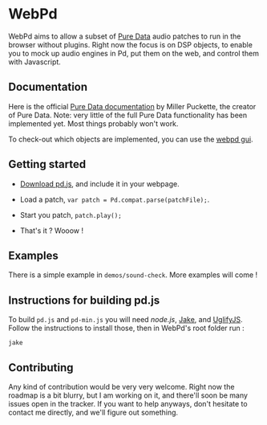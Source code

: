 WebPd
=====

WebPd aims to allow a subset of [Pure Data](http://crca.ucsd.edu/~msp/software.html) audio patches to run in the browser without plugins. Right now the focus is on DSP objects, to enable you to mock up audio engines in Pd, put them on the web, and control them with Javascript.


Documentation
-------------

Here is the official [Pure Data documentation](http://crca.ucsd.edu/~msp/Pd_documentation/index.htm) by Miller Puckette, the creator of Pure Data. Note: very little of the full Pure Data functionality has been implemented yet. Most things probably won't work.

To check-out which objects are implemented, you can use the [webpd gui](http://beraebeo.futupeeps.com/webpd/demos/simple-gui/simple-gui.html).


Getting started
----------------

- [Download pd.js](http://beraebeo.futupeeps.com/webpd/pd.js), and include it in your webpage.

- Load a patch, `var patch = Pd.compat.parse(patchFile);`. 

- Start you patch, `patch.play();`

- That's it ? Wooow !


Examples
---------

There is a simple example in `demos/sound-check`. More examples will come !


Instructions for building pd.js
--------------------------------

To build `pd.js` and `pd-min.js` you will need *node.js*, [Jake](https://github.com/mde/jake), and [UglifyJS](https://github.com/mishoo/UglifyJS/).
Follow the instructions to install those, then in WebPd's root folder run :

    jake

Contributing
------------

Any kind of contribution would be very very welcome. Right now the roadmap is a bit blurry, but I am working on it, and there'll soon be many issues open in the tracker. If you want to help anyways, don't hesitate to contact me directly, and we'll figure out something.
